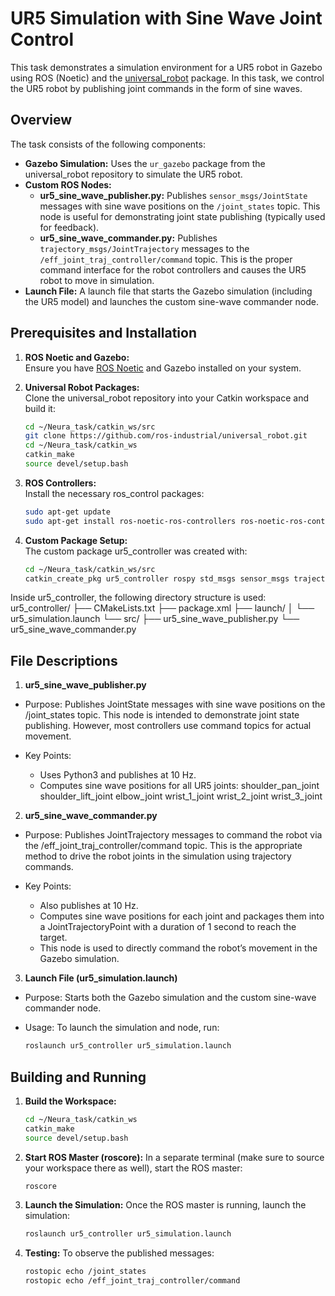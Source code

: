 # UR5 Simulation with Sine Wave Joint Control

This task demonstrates a simulation environment for a UR5 robot in Gazebo using ROS (Noetic) and the [universal_robot](https://github.com/ros-industrial/universal_robot) package. In this task, we control the UR5 robot by publishing joint commands in the form of sine waves.

## Overview

The task consists of the following components:
- **Gazebo Simulation:** Uses the `ur_gazebo` package from the universal_robot repository to simulate the UR5 robot.
- **Custom ROS Nodes:**
  - **ur5_sine_wave_publisher.py:** Publishes `sensor_msgs/JointState` messages with sine wave positions on the `/joint_states` topic. This node is useful for demonstrating joint state publishing (typically used for feedback).
  - **ur5_sine_wave_commander.py:** Publishes `trajectory_msgs/JointTrajectory` messages to the `/eff_joint_traj_controller/command` topic. This is the proper command interface for the robot controllers and causes the UR5 robot to move in simulation.
- **Launch File:** A launch file that starts the Gazebo simulation (including the UR5 model) and launches the custom sine-wave commander node.

## Prerequisites and Installation

1. **ROS Noetic and Gazebo:**  
   Ensure you have [ROS Noetic](http://wiki.ros.org/noetic) and Gazebo installed on your system.

2. **Universal Robot Packages:**  
   Clone the universal_robot repository into your Catkin workspace and build it:
   ```bash
   cd ~/Neura_task/catkin_ws/src
   git clone https://github.com/ros-industrial/universal_robot.git
   cd ~/Neura_task/catkin_ws
   catkin_make
   source devel/setup.bash

3. **ROS Controllers:**  
   Install the necessary ros_control packages:
   ```bash
   sudo apt-get update
   sudo apt-get install ros-noetic-ros-controllers ros-noetic-ros-control

4. **Custom Package Setup:**  
   The custom package ur5_controller was created with:
   ```bash
   cd ~/Neura_task/catkin_ws/src
   catkin_create_pkg ur5_controller rospy std_msgs sensor_msgs trajectory_msgs

Inside ur5_controller, the following directory structure is used:
ur5_controller/
├── CMakeLists.txt
├── package.xml
├── launch/
│   └── ur5_simulation.launch
└── src/
    ├── ur5_sine_wave_publisher.py
    └── ur5_sine_wave_commander.py

## File Descriptions

1. **ur5_sine_wave_publisher.py**
- Purpose:
    Publishes JointState messages with sine wave positions on the /joint_states topic. This node is intended to demonstrate joint state publishing. However, most controllers use command topics for actual movement.

- Key Points:

    - Uses Python3 and publishes at 10 Hz.
    - Computes sine wave positions for all UR5 joints:
        shoulder_pan_joint
        shoulder_lift_joint
        elbow_joint
        wrist_1_joint
        wrist_2_joint
        wrist_3_joint

2. **ur5_sine_wave_commander.py**
- Purpose:
    Publishes JointTrajectory messages to command the robot via the /eff_joint_traj_controller/command topic. This is the appropriate method to drive the robot joints in the simulation using trajectory commands.

- Key Points:

    - Also publishes at 10 Hz.
    - Computes sine wave positions for each joint and packages them into a JointTrajectoryPoint with a duration of 1 second to reach the target.
    - This node is used to directly command the robot’s movement in the Gazebo simulation.

3. **Launch File (ur5_simulation.launch)**
- Purpose:
    Starts both the Gazebo simulation and the custom sine-wave commander node.

- Usage:
    To launch the simulation and node, run:
    ```bash
    roslaunch ur5_controller ur5_simulation.launch

## Building and Running

1. **Build the Workspace:**
    ```bash
    cd ~/Neura_task/catkin_ws
    catkin_make
    source devel/setup.bash

2. **Start ROS Master (roscore):**
    In a separate terminal (make sure to source your workspace there as well), start the ROS master:
    ```bash
    roscore

3. **Launch the Simulation:**
    Once the ROS master is running, launch the simulation:
    ```bash
    roslaunch ur5_controller ur5_simulation.launch

4. **Testing:**
    To observe the published messages:
    ```bash
    rostopic echo /joint_states
    rostopic echo /eff_joint_traj_controller/command
